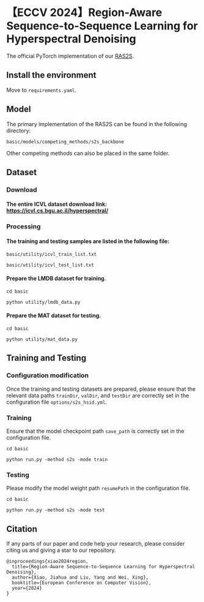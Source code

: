# 【ECCV 2024】Region-Aware Sequence-to-Sequence Learning for Hyperspectral Denoising

The official PyTorch implementation of our [RAS2S](https://link.springer.com/chapter/10.1007/978-3-031-73027-6_13).

## Install the environment
Move to `requirements.yaml`.

## Model
The primary implementation of the RAS2S can be found in the following directory:

```
basic/models/competing_methods/s2s_backbone
```

Other competing methods can also be placed in the same folder.

## Dataset

### Download
#### The entire ICVL dataset download link: https://icvl.cs.bgu.ac.il/hyperspectral/

### Processing

#### The training and testing samples are listed in the following file:
```
basic/utility/icvl_train_list.txt

basic/utility/icvl_test_list.txt
```
#### Prepare the LMDB dataset for training.

```
cd basic

python utility/lmdb_data.py
```
#### Prepare the MAT dataset for testing.

```
cd basic

python utility/mat_data.py
```

## Training and Testing
### Configuration modification
Once the training and testing datasets are prepared, please ensure that the relevant data paths `trainDir`, `valDir`, and `testDir` are correctly set in the configuration file `options/s2s_hsid.yml`.


### Training
Ensure that the model checkpoint path `save_path` is correctly set in the configuration file.

```
cd basic

python run.py -method s2s -mode train
```


### Testing
Please modify the model weight path `resumePath` in the configuration file. 

```
cd basic

python run.py -method s2s -mode test
```

## Citation

If any parts of our paper and code help your research, please consider citing us and giving a star to our repository.

```
@inproceedings{xiao2024region,
  title={Region-Aware Sequence-to-Sequence Learning for Hyperspectral Denoising},
  author={Xiao, Jiahua and Liu, Yang and Wei, Xing},
  booktitle={European Conference on Computer Vision},
  year={2024}
}
```